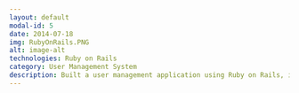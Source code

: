 ```yaml
---
layout: default
modal-id: 5
date: 2014-07-18
img: RubyOnRails.PNG
alt: image-alt
technologies: Ruby on Rails
category: User Management System
description: Built a user management application using Ruby on Rails, incorporating CRUD (Create, Read, Update, Delete) operations. Leveraging the robust framework provided by Ruby on Rails, developed a seamless and user-friendly interface for managing users. The application allowed for creating new user records, retrieving existing user information, updating user details, and deleting user accounts as needed. By implementing the standard CRUD operations, the application provided efficient and comprehensive functionality for managing users within the system. Ruby on Rails' features and conventions facilitated rapid development and ensured a secure and scalable application for effective user management.
---
```

